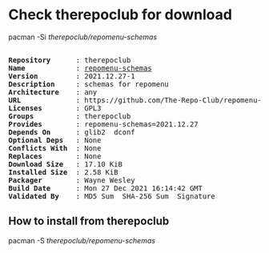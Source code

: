 # Check therepoclub for download

pacman -Si *therepoclub/repomenu-schemas*

<div class="highlight"><pre class="highlight"><text>
<b>Repository</b>      : therepoclub
<b>Name</b>            : <a href="../../x86_64/repomenu-schemas-2021.12.27-1-any.pkg.tar.zst">repomenu-schemas</a>
<b>Version</b>         : 2021.12.27-1
<b>Description</b>     : schemas for repomenu
<b>Architecture</b>    : any
<b>URL</b>             : https://github.com/The-Repo-Club/repomenu-schemas
<b>Licenses</b>        : GPL3
<b>Groups</b>          : therepoclub
<b>Provides</b>        : repomenu-schemas=2021.12.27
<b>Depends On</b>      : glib2  dconf
<b>Optional Deps</b>   : None
<b>Conflicts With</b>  : None
<b>Replaces</b>        : None
<b>Download Size</b>   : 17.10 KiB
<b>Installed Size</b>  : 2.58 KiB
<b>Packager</b>        : Wayne Wesley <wayne6324@gmail.com>
<b>Build Date</b>      : Mon 27 Dec 2021 16:14:42 GMT
<b>Validated By</b>    : MD5 Sum  SHA-256 Sum  Signature
</text></pre></div>

## How to install from therepoclub

pacman -S *therepoclub/repomenu-schemas*
